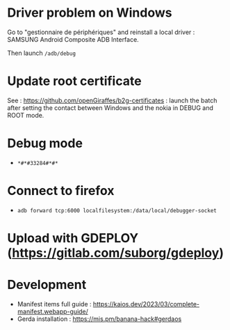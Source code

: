 # Driver problem on Windows

Go to "gestionnaire de périphériques" and reinstall a local driver : SAMSUNG Android Composite ADB Interface.

Then launch `/adb/debug`

# Update root certificate

See : https://github.com/openGiraffes/b2g-certificates : launch the batch after setting the contact between Windows and the nokia in DEBUG and ROOT mode.


# Debug mode
- `*#*#33284#*#*`

# Connect to firefox
- `adb forward tcp:6000 localfilesystem:/data/local/debugger-socket`

# Upload with GDEPLOY (https://gitlab.com/suborg/gdeploy)

# Development
- Manifest items full guide : https://kaios.dev/2023/03/complete-manifest.webapp-guide/
- Gerda installation : https://mis.pm/banana-hack#gerdaos
